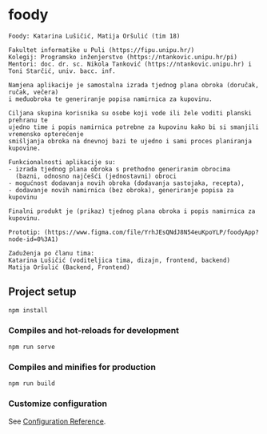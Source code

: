 # foody
```
Foody: Katarina Lušičić, Matija Oršulić (tim 18)

Fakultet informatike u Puli (https://fipu.unipu.hr/)
Kolegij: Programsko inženjerstvo (https://ntankovic.unipu.hr/pi)
Mentori: doc. dr. sc. Nikola Tanković (https://ntankovic.unipu.hr) i Toni Starčić, univ. bacc. inf.

Namjena aplikacije je samostalna izrada tjednog plana obroka (doručak, ručak, večera) 
i međuobroka te generiranje popisa namirnica za kupovinu. 

Ciljana skupina korisnika su osobe koji vode ili žele voditi planski prehranu te 
ujedno time i popis namirnica potrebne za kupovinu kako bi si smanjili vremensko opterećenje 
smišljanja obroka na dnevnoj bazi te ujedno i sami proces planiranja kupovine. 

Funkcionalnosti aplikacije su: 
- izrada tjednog plana obroka s prethodno generiranim obrocima 
  (bazni, odnosno najčešći (jednostavni) obroci
- mogućnost dodavanja novih obroka (dodavanja sastojaka, recepta), 
- dodavanje novih namirnica (bez obroka), generiranje popisa za kupovinu

Finalni produkt je (prikaz) tjednog plana obroka i popis namirnica za kupovinu.

Prototip: (https://www.figma.com/file/YrhJEsQNdJ8N54euKpoYLP/foodyApp?node-id=0%3A1)

Zaduženja po članu tima: 
Katarina Lušičić (voditeljica tima, dizajn, frontend, backend)
Matija Oršulić (Backend, Frontend)

```
## Project setup
```
npm install
```

### Compiles and hot-reloads for development
```
npm run serve
```

### Compiles and minifies for production
```
npm run build
```

### Customize configuration
See [Configuration Reference](https://cli.vuejs.org/config/).
